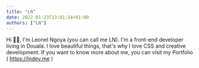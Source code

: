 ```yaml
---
title: "LN"
date: 2022-01-23T13:01:54+01:00
authors: ["LN"]
---
```


Hi 👋🏼, I'm Leonel Ngoya (you can call me LN).
I'm a front-end developer living in Douala.
I love beautiful things, that's why I love CSS and creative development.
If you want to know more about me, you can visit my Portfolio ( https://lndev.me )
